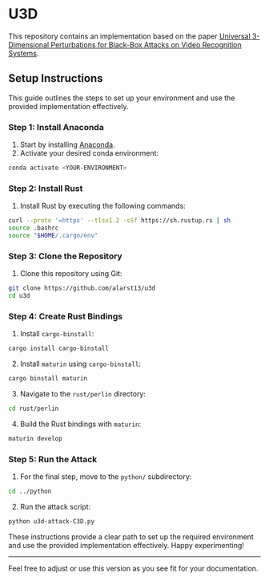 # U3D

This repository contains an implementation based on the paper [Universal 3-Dimensional Perturbations for Black-Box Attacks on Video Recognition Systems](https://arxiv.org/pdf/2107.04284.pdf).

## Setup Instructions

This guide outlines the steps to set up your environment and use the provided implementation effectively.

### Step 1: Install Anaconda

1. Start by installing [Anaconda](https://www.anaconda.com/download).
2. Activate your desired conda environment:

```bash
conda activate <YOUR-ENVIRONMENT>
```

### Step 2: Install Rust

1. Install Rust by executing the following commands:

```bash
curl --proto '=https' --tlsv1.2 -sSf https://sh.rustup.rs | sh
source .bashrc
source "$HOME/.cargo/env"
```

### Step 3: Clone the Repository

1. Clone this repository using Git:

```bash
git clone https://github.com/alarst13/u3d
cd u3d
```

### Step 4: Create Rust Bindings

1. Install `cargo-binstall`:

```bash
cargo install cargo-binstall
```

2. Install `maturin` using `cargo-binstall`:

```bash
cargo binstall maturin
```

3. Navigate to the `rust/perlin` directory:

```bash
cd rust/perlin
```

4. Build the Rust bindings with `maturin`:

```bash
maturin develop
```

### Step 5: Run the Attack

1. For the final step, move to the `python/` subdirectory:

```bash
cd ../python
```

2. Run the attack script:

```bash
python u3d-attack-C3D.py
```

These instructions provide a clear path to set up the required environment and use the provided implementation effectively. Happy experimenting!

---

Feel free to adjust or use this version as you see fit for your documentation.
